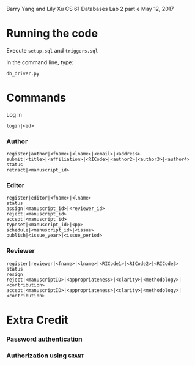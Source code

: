 Barry Yang and Lily Xu
CS 61 Databases
Lab 2 part e
May 12, 2017


# Running the code

Execute `setup.sql` and `triggers.sql`

In the command line, type:
```
db_driver.py
```



# Commands
Log in
```
login|<id>
```


### Author
```
register|author|<fname>|<lname>|<email>|<address>
submit|<title>|<affiliation>|<RICode>|<author2>|<author3>|<author4>
status
retract|<manuscript_id>
```


### Editor
```
register|editor|<fname>|<lname>
status
assign|<manuscript_id>|<reviewer_id>
reject|<manuscript_id>
accept|<manuscript_id>
typeset|<manuscript_id>|<pp>
schedule|<manuscript_id>|<issue>
publish|<issue_year>|<issue_period>
```


### Reviewer
```
register|reviewer|<fname>|<lname>|<RICode1>|<RICode2>|<RICode3>
status
resign
reject|<manuscriptID>|<appropriateness>|<clarity>|<methodology>|<contribution>
accept|<manuscriptID>|<appropriateness>|<clarity>|<methodology>|<contribution>
```

# Extra Credit

### Password authentication

### Authorization using `GRANT`


